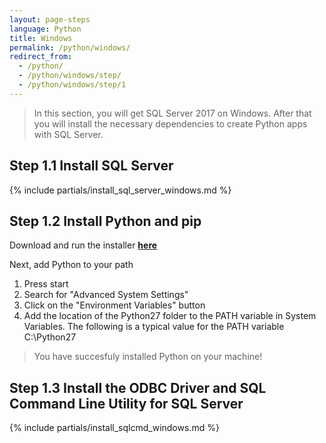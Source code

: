 ```yaml
---
layout: page-steps
language: Python
title: Windows
permalink: /python/windows/
redirect_from:
  - /python/
  - /python/windows/step/
  - /python/windows/step/1
---
```


> In this section, you will get SQL Server 2017 on Windows. After that you will install the necessary dependencies to create Python apps with SQL Server. 

## Step 1.1 Install SQL Server
{% include partials/install_sql_server_windows.md %}

## Step 1.2 Install Python and pip

Download and run the installer [**here**](https://www.python.org/downloads/)

Next, add Python to your path

1. Press start 
2. Search for "Advanced System Settings" 
3. Click on the "Environment Variables" button 
4. Add the location of the Python27 folder to the PATH variable in System Variables. The following is a typical value for the PATH variable C:\Python27

> You have succesfuly installed Python on your machine! 

## Step 1.3 Install the ODBC Driver and SQL Command Line Utility for SQL Server
{% include partials/install_sqlcmd_windows.md %}

